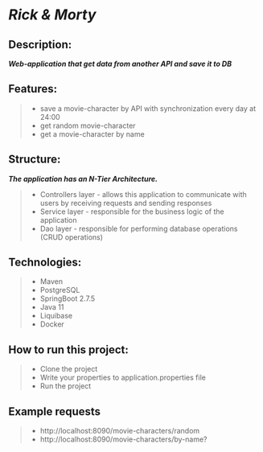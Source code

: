 # *Rick & Morty*
## Description:
***Web-application that get data from another API and save it to DB***

## Features:
> - save a movie-character by API with synchronization every day at 24:00 
> - get random movie-character
> - get a movie-character by name

## Structure:
***The application has an N-Tier Architecture.***

> - Controllers layer - allows this application to communicate with users by receiving requests and
    sending responses
> - Service layer - responsible for the business logic of the application
> - Dao layer - responsible for performing database operations (CRUD operations)

## Technologies:
> - Maven
> - PostgreSQL
> - SpringBoot 2.7.5
> - Java 11
> - Liquibase
> - Docker


## How to run this project:
> - Clone the project
> - Write your properties to application.properties file
> - Run the project

## Example requests
> - http://localhost:8090/movie-characters/random
> - http://localhost:8090/movie-characters/by-name?
